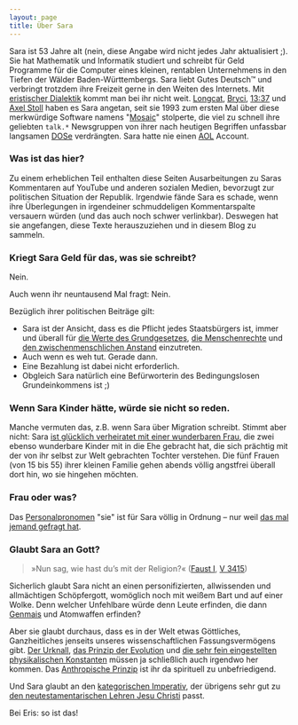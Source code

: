 ```yaml
---
layout: page
title: Über Sara
---
```


Sara ist 53 Jahre alt (nein, diese Angabe wird nicht jedes Jahr aktualisiert ;). Sie hat Mathematik und Informatik studiert und schreibt für Geld Programme für die Computer eines kleinen, rentablen Unternehmens in den Tiefen der Wälder Baden-Württembergs. Sara liebt Gutes Deutsch™ und verbringt trotzdem ihre Freizeit gerne in den Weiten des Internets. Mit [eristischer Dialektik](https://de.wikipedia.org/wiki/Eristische_Dialektik) kommt man bei ihr nicht weit. [Longcat](https://www.reddit.com/r/Bossfight/comments/8irq31/longcat_and_tacgnol_the_great_kings_of_the_olden/), [Bryci](http://de.lmgtfy.com/?q=Bryci), [13:37](https://www.youtube.com/watch?v=FFkvGlrOYyw) und [Axel Stoll](https://menify.com/netzwelt/internetlegende-und-reichsflugscheiben-experte-dr-axel-stoll-gestorben/) haben es Sara angetan, seit sie 1993 zum ersten Mal über diese merkwürdige Software namens "[Mosaic](http://www.dejavu.org/forsta.htm)" stolperte, die viel zu schnell ihre geliebten `talk.*` Newsgruppen von ihrer nach heutigen Begriffen unfassbar langsamen [DOSe](http://www.mbudde.de/mp3player/files/dos.pdf) verdrängten. Sara hatte nie einen [AOL](https://login.aol.com/) Account.

### Was ist das hier?

Zu einem erheblichen Teil enthalten diese Seiten Ausarbeitungen zu Saras Kommentaren auf YouTube und anderen sozialen Medien, bevorzugt zur politischen Situation der Republik. Irgendwie fände Sara es schade, wenn ihre Überlegungen in irgendeiner schmuddeligen Kommentarspalte versauern würden (und das auch noch schwer verlinkbar). Deswegen hat sie angefangen, diese Texte herauszuziehen und in diesem Blog zu sammeln.

### Kriegt Sara Geld für das, was sie schreibt?

Nein.

Auch wenn ihr neuntausend Mal fragt: Nein.

Bezüglich ihrer politischen Beiträge gilt:
- Sara ist der Ansicht, dass es die Pflicht jedes Staatsbürgers ist, immer und überall für [die Werte des Grundgesetzes](https://lexetius.com/GG/1), [die Menschenrechte](http://www.un.org/Depts/german/menschenrechte/aemr.pdf) und [den zwischenmenschlichen Anstand](https://ks-fak-to-go.de/95-2/) einzutreten.
- Auch wenn es weh tut. Gerade dann.
- Eine Bezahlung ist dabei nicht erforderlich.
- Obgleich Sara natürlich eine Befürworterin des Bedingungslosen Grundeinkommens ist ;)

### Wenn Sara Kinder hätte, würde sie nicht so reden.

Manche vermuten das, z.B. wenn Sara über Migration schreibt. Stimmt aber nicht: Sara [ist glücklich verheiratet mit einer wunderbaren Frau](https://www.bundestag.de/dokumente/textarchiv/2017/kw26-de-ehe-fuer-alle/513682), die zwei ebenso wunderbare Kinder mit in die Ehe gebracht hat, die sich prächtig mit der von ihr selbst zur Welt gebrachten Tochter verstehen. Die fünf Frauen (von 15 bis 55) ihrer kleinen Familie gehen abends völlig angstfrei überall dort hin, wo sie hingehen möchten.

### Frau oder was?

Das [Personalpronomen](https://de.wikipedia.org/wiki/Pronomen) "sie" ist für Sara völlig in Ordnung – nur weil [das mal jemand gefragt hat](https://www.youtube.com/watch?v=mraQE-lNvn4&lc=Ugx9MwLfGYdgAMQNLuB4AaABAg.8nunsGBY_0m8o15lHwF_9W).

### Glaubt Sara an Gott?

> »Nun sag, wie hast du’s mit der Religion?« ([Faust I](https://de.wikisource.org/wiki/Faust_-_Der_Trag%C3%B6die_erster_Teil), [V 3415](https://de.wikisource.org/wiki/Seite%3AFaust_I_%28Goethe%29_226.jpg))

Sicherlich glaubt Sara nicht an einen personifizierten, allwissenden und allmächtigen Schöpfergott, womöglich noch mit weißem Bart und auf einer Wolke. Denn welcher Unfehlbare würde denn Leute erfinden, die dann [Genmais](https://shop.spreadshirt.de/ruthe/genmais) und Atomwaffen erfinden?

Aber sie glaubt durchaus, dass es in der Welt etwas Göttliches, Ganzheitliches jenseits unseres wissenschaftlichen Fassungsvermögens gibt. [Der Urknall](https://vitruv.uni-tuebingen.de/ilias3/data/pr01/lm_data/lm_1171/ArtikelUrknall.html), [das Prinzip der Evolution](https://fowid.de/meldung/evolution-und-kreationismus) und [die sehr fein eingestellten physikalischen Konstanten](https://de.wikipedia.org/wiki/Feinabstimmung_der_Naturkonstanten) müssen ja schließlich auch irgendwo her kommen. Das [Anthropische Prinzip](https://de.wikipedia.org/wiki/Anthropisches_Prinzip) ist ihr da spirituell zu unbefriedigend.

Und Sara glaubt an den [kategorischen Imperativ](https://www.youtube.com/watch?v=w91P_m1203Q), der übrigens sehr gut zu [den neutestamentarischen Lehren Jesu Christi](https://www.tagesspiegel.de/wissen/ist-theologie-eine-wissenschaft-religion-als-wissenschaft/11635194.html) passt.

Bei Eris: so ist das!

